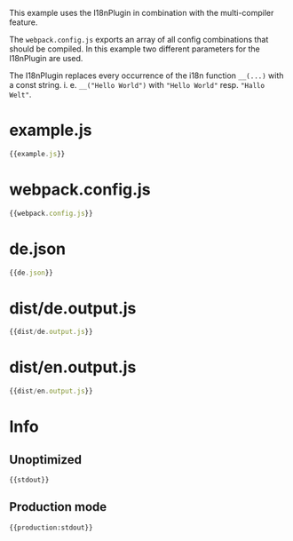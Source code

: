 This example uses the I18nPlugin in combination with the multi-compiler feature.

The `webpack.config.js` exports an array of all config combinations that should be compiled. In this example two different parameters for the I18nPlugin are used.

The I18nPlugin replaces every occurrence of the i18n function `__(...)` with a const string. i. e. `__("Hello World")` with `"Hello World"` resp. `"Hallo Welt"`.


# example.js

``` javascript
{{example.js}}
```

# webpack.config.js

``` javascript
{{webpack.config.js}}
```

# de.json

``` javascript
{{de.json}}
```

# dist/de.output.js

``` javascript
{{dist/de.output.js}}
```

# dist/en.output.js

``` javascript
{{dist/en.output.js}}
```

# Info

## Unoptimized

```
{{stdout}}
```

## Production mode

```
{{production:stdout}}
```